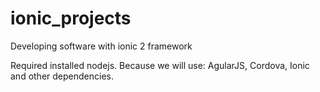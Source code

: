 # ionic_projects
Developing software with ionic 2 framework

Required installed nodejs. Because we will use: AgularJS, Cordova, Ionic and other dependencies.
